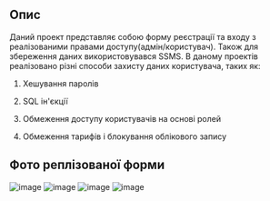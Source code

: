 ## Опис
  Даний проект представляє собою форму реєстрації та входу з реалізованими правами доступу(адмін/користувач). Також для збереження даних використовувався SSMS.
  В даному проектів реалізовано різні способи захисту даних користувача, таких як: 

  <ol>
    <li>
      <p>Хешування паролів</p>
    </li>
    <li>
      <p>SQL ін'єкції</p>
    </li>
    <li><p>Обмеження доступу користувачів на основі ролей</p></li>
    <li><p>Обмеження тарифів і блокування облікового запису</p></li>
  </ol>
  
## Фото реплізованої форми
![image](https://github.com/user-attachments/assets/7a68024d-63b1-4628-85d0-1d128e0a68f0)
![image](https://github.com/user-attachments/assets/0bc4ab0f-7746-4b00-b6d0-eb42b0b68b7a)
![image](https://github.com/user-attachments/assets/0e419efe-6c40-4519-9a57-0b40b61ad07f)
![image](https://github.com/user-attachments/assets/9b72dc3c-90ed-44d0-95d2-da40976da2ec)

